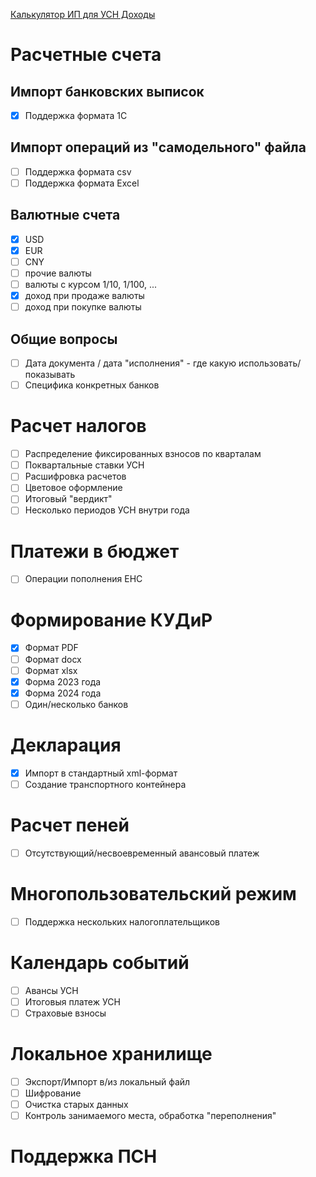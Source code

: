 [Калькулятор ИП для УСН Доходы](https://falconandy.github.io/tax-calculator/)

# Расчетные счета

## Импорт банковских выписок

- [x] Поддержка формата 1С

## Импорт операций из "самодельного" файла

- [ ] Поддержка формата csv
- [ ] Поддержка формата Excel

## Валютные счета

- [x] USD
- [x] EUR
- [ ] CNY
- [ ] прочие валюты
- [ ] валюты с курсом 1/10, 1/100, ...
- [x] доход при продаже валюты
- [ ] доход при покупке валюты

## Общие вопросы

- [ ] Дата документа / дата "исполнения" - где какую использовать/показывать
- [ ] Специфика конкретных банков

# Расчет налогов

- [ ] Распределение фиксированных взносов по кварталам
- [ ] Поквартальные ставки УСН
- [ ] Расшифровка расчетов
- [ ] Цветовое оформление
- [ ] Итоговый "вердикт"
- [ ] Несколько периодов УСН внутри года

# Платежи в бюджет

- [ ] Операции пополнения ЕНС

# Формирование КУДиР

- [x] Формат PDF
- [ ] Формат docx
- [ ] Формат xlsx
- [x] Форма 2023 года
- [x] Форма 2024 года
- [ ] Один/несколько банков

# Декларация

- [x] Импорт в стандартный xml-формат
- [ ] Создание транспортного контейнера

# Расчет пеней

- [ ] Отсутствующий/несвоевременный авансовый платеж

# Многопользовательский режим

- [ ] Поддержка нескольких налогоплательщиков

# Календарь событий

- [ ] Авансы УСН
- [ ] Итоговыя платеж УСН
- [ ] Страховые взносы

# Локальное хранилище

- [ ] Экспорт/Импорт в/из локальный файл
- [ ] Шифрование
- [ ] Очистка старых данных
- [ ] Контроль занимаемого места, обработка "переполнения"

# Поддержка ПСН
